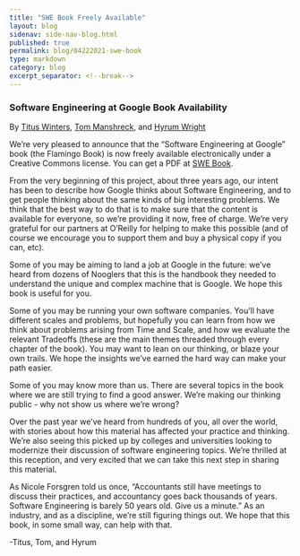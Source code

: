 ```yaml
---
title: "SWE Book Freely Available"
layout: blog
sidenav: side-nav-blog.html
published: true
permalink: blog/04222021-swe-book
type: markdown
category: blog
excerpt_separator: <!--break-->
---
```


### Software Engineering at Google Book Availability

By [Titus Winters](mailto:titus@google.com), [Tom
Manshreck](mailto:shreck@google.com), and [Hyrum
Wright](mailto:hwright@google.com)

We’re very pleased to announce that the “Software Engineering at Google”
book (the Flamingo Book) is now freely available electronically under a
Creative Commons license. You can get a PDF at [SWE Book](/resources/swe-book).

From the very beginning of this project, about three years ago, our intent has been to describe how Google thinks about Software Engineering, and to get people thinking about the same kinds of big interesting problems. We think that the best way to do that is to make sure that the content is available for everyone, so we’re providing it now, free of charge. We’re very grateful for our partners at O’Reilly for helping to make this possible (and of course we encourage you to support them and buy a physical copy if you can, etc).

Some of you may be aiming to land a job at Google in the future: we’ve heard from dozens of Nooglers that this is the handbook they needed to understand the unique and complex machine that is Google. We hope this book is useful for you.

Some of you may be running your own software companies. You’ll have different scales and problems, but hopefully you can learn from how we think about problems arising from Time and Scale, and how we evaluate the relevant Tradeoffs (these are the main themes threaded through every chapter of the book). You may want to lean on our thinking, or blaze your own trails. We hope the insights we’ve earned the hard way can make your path easier.

Some of you may know more than us. There are several topics in the book where we are still trying to find a good answer. We’re making our thinking public - why not show us where we’re wrong?

Over the past year we’ve heard from hundreds of you, all over the world, with stories about how this material has affected your practice and thinking. We’re also seeing this picked up by colleges and universities looking to modernize their discussion of software engineering topics. We’re thrilled at this reception, and very excited that we can take this next step in sharing this material.

As Nicole Forsgren told us once, “Accountants still have meetings to discuss their practices, and accountancy goes back thousands of years. Software Engineering is barely 50 years old. Give us a minute.” As an industry, and as a discipline, we’re still figuring things out. We hope that this book, in some small way, can help with that.

-Titus, Tom, and Hyrum


